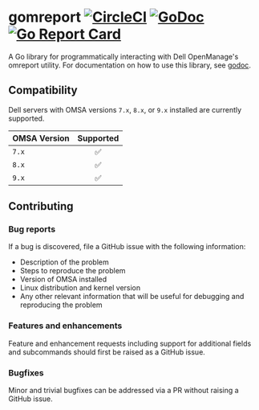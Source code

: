 # gomreport [![CircleCI](https://circleci.com/gh/bobmshannon/gomreport.svg?style=svg)](https://circleci.com/gh/bobmshannon/gomreport) [![GoDoc](https://godoc.org/github.com/bobmshannon/gomreport?status.svg)](https://godoc.org/github.com/bobmshannon/gomreport) [![Go Report Card](https://goreportcard.com/badge/github.com/bobmshannon/gomreport)](https://goreportcard.com/report/github.com/bobmshannon/gomreport)
A Go library for programmatically interacting with Dell OpenManage's omreport utility. For documentation on how to use this library, see [godoc](https://godoc.org/github.com/bobmshannon/gomreport).

## Compatibility

Dell servers with OMSA versions `7.x`, `8.x`, or `9.x` installed are currently supported.

| OMSA Version  | Supported     |
| ------------- |:-------------:|
| `7.x`         | ✅            |
| `8.x`         | ✅            |
| `9.x`         | ✅

## Contributing

### Bug reports

If a bug is discovered, file a GitHub issue with the following information:

- Description of the problem
- Steps to reproduce the problem
- Version of OMSA installed
- Linux distribution and kernel version
- Any other relevant information that will be useful for debugging and reproducing the problem

### Features and enhancements

Feature and enhancement requests including support for additional fields and subcommands should first be raised as a GitHub issue.

### Bugfixes

Minor and trivial bugfixes can be addressed via a PR without raising a GitHub issue.
